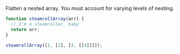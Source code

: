 Flatten a nested array. You must account for varying levels of nesting.

```js
function steamrollArray(arr) {
  // I'm a steamroller, baby
  return arr;
}

steamrollArray([1, [2], [3, [[4]]]]);
```